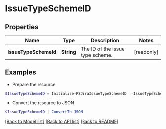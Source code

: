 # IssueTypeSchemeID
## Properties

Name | Type | Description | Notes
------------ | ------------- | ------------- | -------------
**IssueTypeSchemeId** | **String** | The ID of the issue type scheme. | [readonly] 

## Examples

- Prepare the resource
```powershell
$IssueTypeSchemeID = Initialize-PSJiraIssueTypeSchemeID  -IssueTypeSchemeId null
```

- Convert the resource to JSON
```powershell
$IssueTypeSchemeID | ConvertTo-JSON
```

[[Back to Model list]](../README.md#documentation-for-models) [[Back to API list]](../README.md#documentation-for-api-endpoints) [[Back to README]](../README.md)

